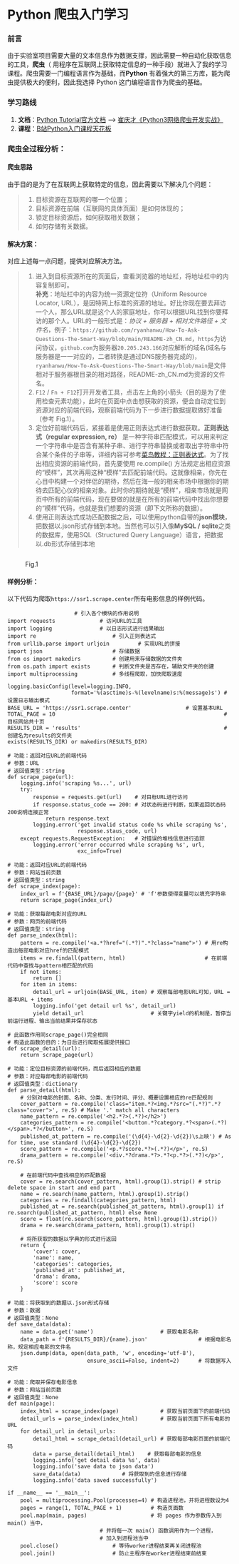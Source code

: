 # Python 爬虫入门学习

### 前言

由于实验室项目需要大量的文本信息作为数据支撑，因此需要一种自动化获取信息的工具，**爬虫**（ 用程序在互联网上获取特定信息的一种手段）就进入了我的学习课程。爬虫需要一门编程语言作为基础，而**Python** 有着强大的第三方库，能为爬虫提供极大的便利，因此我选择 Python 这门编程语言作为爬虫的基础。

### 学习路线

1. **文档**：[Python Tutorial官方文档](https://docs.python.org/3/tutorial/appetite.html) —> [崔庆才《Python3网络爬虫开发实战》](https://cuiqingcai.com/17777.html)
2. **课程**：[B站Python入门课程天花板](https://www.bilibili.com/video/BV12E411A7ZQ?spm\_id\_from=333.1007.top\_right\_bar\_window\_view\_later.content.click\&vd\_source=68401e073d6cf69f6f72f1ad56c67eaf)

### 爬虫全过程分析：

#### **爬虫思路**

由于目的是为了在互联网上获取特定的信息，因此需要以下解决几个问题：

> 1. 目标资源在互联网的哪一个位置；
> 2. 目标资源在前端（互联网的具体页面）是如何体现的；
> 3. 锁定目标资源后，如何获取相关数据；
> 4. 如何存储有关数据。

#### **解决方案**：

对应上述每一点问题，提供对应解决方法。

> 1. 进入到目标资源所在的页面后，查看浏览器的地址栏，将地址栏中的内容复制即可。\
>    **补充**：地址栏中的内容为统一资源定位符（Uniform Resource Locator, URL），是因特网上标准的资源的地址。好比你现在要去拜访一个人，那么URL就是这个人的家庭地址，你可以根据URL找到你要拜访的那个人。URL的一般形式是：_协议 + 服务器 + 相对文件路径 + 文件名_，例子：`https://github.com/ryanhanwu/How-To-Ask-Questions-The-Smart-Way/blob/main/README-zh_CN.md`，`https`为访问协议，`github.com`为服务器`20.205.243.166`对应解析的域名(域名与服务器是一一对应的，二者转换是通过DNS服务器完成的)，`ryanhanwu/How-To-Ask-Questions-The-Smart-Way/blob/main`是文件相对于服务器根目录的相对路径，README-zh\_CN.md为资源的文件名。
> 2. `F12` / `Fn + F12`打开开发者工具，点击左上角的小箭头（目的是为了使用检查元素功能），此时在页面中点击想获取的资源，便会自动定位到资源对应的前端代码，观察前端代码为下一步进行数据提取做好准备（参考 Fig.1）。         &#x20;
> 3. 定位好前端代码后，紧接着是使用正则表达式进行数据获取。**正则表达式（regular expression, re）** 是一种字符串匹配模式，可以用来判定一个字符串中是否含有某种子串、进行字符串替换或者取出字符串中符合某个条件的子串等，详细内容可参考[菜鸟教程：正则表达式](https://www.runoob.com/regexp/regexp-syntax.html)。为了找出相应资源的前端代码，首先要使用 re.compile() 方法规定出相应资源的“模样”，其次再用这种“模样”去匹配前端代码。这就像相亲，你先在心目中构建一个对伴侣的期待，然后在海一般的相亲市场中根据你的期待去匹配心仪的相亲对象。此时你的期待就是“模样”，相亲市场就是网页中所有的前端代码，现在要做的就是在所有的前端代码中找出你想要的“模样”代码，也就是我们想要的资源（即下文所称的数据）。
> 4. 使用正则表达式成功匹配数据之后，可以使用python自带的**json模块**，把数据以.json形式存储到本地。当然也可以引入像**MySQL / sqlite**之类的数据库，使用SQL（Structured Query Language）语言，把数据以.db形式存储到本地

<figure><img src="../.gitbook/assets/image (2).png" alt=""><figcaption><p>Fig.1</p></figcaption></figure>

#### **样例分析**：

以下代码为爬取`https://ssr1.scrape.center`所有电影信息的样例代码。

```
					 # 引入各个模块的作用说明
import requests  			 # 访问URL的工具
import logging   			 # 以日志形式进行结果输出
import re	     		         # 引入正则表达式
from urllib.parse import urljoin         # 实现URL的拼接
import json            			 # 存储数据
from os import makedirs 		 # 创建用来存储数据的文件夹
from os.path import exists		 # 判断文件夹是否存在，辅助文件夹的创建
import multiprocessing			 # 多线程爬取，加快爬取速度 

logging.basicConfig(level=logging.INFO,	
                    format='%(asctime)s-%(levelname)s:%(message)s') # 设置日志输出模式
BASE_URL = 'https://ssr1.scrape.center'				    # 设置基本URL
TOTAL_PAGE = 10														# 目标网站共十页
RESULTS_DIR = 'results'											    # 创建名为results的文件夹 
exists(RESULTS_DIR) or makedirs(RESULTS_DIR)

# 功能：返回对应URL的前端代码
# 参数：URL
# 返回值类型：string
def scrape_page(url):
    logging.info('scraping %s...', url)
    try: 
        response = requests.get(url)    # 对目标URL进行访问
        if response.status_code == 200: # 对状态码进行判断，如果返回状态码200说明连接正常
            return response.text
        logging.error('get invalid status code %s while scraping %s', 
                      response.staus_code, url)
    except requests.RequestException:   # 对错误的堆栈信息进行追踪
        logging.error('error occurred while scraping %s', url,
                      exc_info=True)

# 功能：返回对应URL的前端代码
# 参数：网站当前页数
# 返回值类型：string
def scrape_index(page):
    index_url = f'{BASE_URL}/page/{page}' # 'f'参数使得变量可以填充字符串
    return scrape_page(index_url)

# 功能：获取每部电影对应的URL
# 参数：网页的前端代码
# 返回值类型：string
def parse_index(html):
    pattern = re.compile('<a.*?href="(.*?)".*?class="name">') # 用re构造出每部电影对应href的匹配模式
    items = re.findall(pattern, html)                         # 在前端代码中查找与pattern相匹配的代码
    if not items:
        return []
    for item in items:
        detail_url = urljoin(BASE_URL, item) # 观察每部电影URL可知，URL = 基本URL + items
        logging.info('get detail url %s', detail_url)
        yield detail_url                     # 关键字yield的机制是，暂停当前运行进程、输出当前结果并保存状态

# 此函数作用同scrape_page()完全相同
# 构造此函数的目的：为日后进行爬取拓展提供接口
def scrape_detail(url): 
    return scrape_page(url)
    
# 功能：定位目标资源的前端代码，而后返回相应的数据
# 参数：对应每部电影的前端代码
# 返回值类型：dictionary
def parse_detail(html):
    # 分别对电影的封面、名称、分类、发行时间、评分、概要设置相应的re匹配规则
    cover_pattern = re.compile('class="item.*?<img.*?src="(.*?)".*?class="cover">', re.S) # Make '.' match all characters
    name_pattern = re.compile('<h2.*?>(.*?)</h2>')
    categories_pattern = re.compile('<button.*?category.*?<span>(.*?)</span>.*?</button>', re.S)
    published_at_pattern = re.compile('(\d{4}-\d{2}-\d{2})\s上映') # As for time, use standard (\d{4}-\d{2}-\d{2})
    score_pattern = re.compile('<p.*?score.*?>(.*?)</p>', re.S)
    drama_pattern = re.compile('<div.*?drama.*?>.*?<p.*?>(.*?)</p>', re.S)
    
    # 在前端代码中查找相应的匹配数据
    cover = re.search(cover_pattern, html).group(1).strip() # strip delete space in start and end part
    name = re.search(name_pattern, html).group(1).strip()
    categories = re.findall(categories_pattern, html)
    published_at = re.search(published_at_pattern, html).group(1) if re.search(published_at_pattern, html) else None
    score = float(re.search(score_pattern, html).group(1).strip())
    drama = re.search(drama_pattern, html).group(1).strip() 
    
    # 将所获取的数据以字典的形式进行返回
    return {
        'cover': cover,
        'name': name,
        'categories': categories,
        'published_at': published_at,
        'drama': drama,
        'score': score
    }

# 功能：将获取到的数据以.json形式存储
# 参数：数据
# 返回值类型：None
def save_data(data):
    name = data.get('name')			            # 获取电影名称
    data_path = f'{RESULTS_DIR}/{name}.json'                # 根据电影名称，规定相应电影的文件名
    json.dump(data, open(data_path, 'w', encoding='utf-8'), 
                         ensure_ascii=False, indent=2)      # 将数据写入文件

# 功能：爬取并保存电影信息
# 参数：网站当前页数
# 返回值类型：None
def main(page):
    index_html = scrape_index(page)             # 获取当前页面下的前端代码
    detail_urls = parse_index(index_html)       # 获取当前页面下所有电影的URL
    for detail_url in detail_urls:
        detail_html = scrape_detail(detail_url) # 获取每部电影页面的前端代码
        data = parse_detail(detail_html)	# 获取每部电影的信息
        logging.info('get detail data %s', data)
        logging.info('save data to json data')
        save_data(data)				# 将获取到的信息进行存储
        logging.info('data saved successfully')

if __name__ == '__main__':
    pool = multiprocessing.Pool(processes=4) # 构造进程池，并将进程数设为4
    pages = range(1, TOTAL_PAGE + 1)	     # 构造页面数
    pool.map(main, pages)                    # 将 pages 作为参数传入到 main() 当中，
    					     # 并将每一次 main() 函数调用作为一个进程，
    					     # 加入到进程池当中
    pool.close()  			     # 等待worker进程结束再关闭进程池
    pool.join()   			     # 防止主程序在worker进程结束前结束

```
